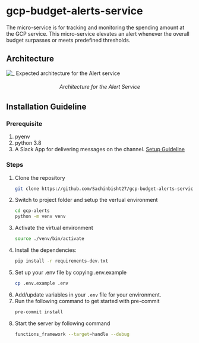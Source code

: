 # gcp-budget-alerts-service
The micro-service is for tracking and monitoring the spending amount at the GCP service. This micro-service elevates an alert whenever the overall budget surpasses or meets predefined thresholds.

## Architecture

![_                                          Expected architecture for the Alert service](https://github.com/Sachinbisht27/gcp-budget-alerts-service/assets/96137915/86e87e12-824a-46a9-ba95-07edca694285)
<h6 align="center">Architecture for the Alert Service</h6>


## Installation Guideline

### Prerequisite
1. pyenv
2. python 3.8
3. A Slack App for delivering messages on the channel. [Setup Guideline](./SLACKAPP.md)

### Steps
1. Clone the repository
    ```sh
    git clone https://github.com/Sachinbisht27/gcp-budget-alerts-service.git
    ```
2. Switch to project folder and setup the vertual environment
    ```sh
    cd gcp-alerts
    python -m venv venv
    ```
3. Activate the virtual environment
    ```sh
    source ./venv/bin/activate
    ```
4. Install the dependencies:
    ```sh
    pip install -r requirements-dev.txt
    ```
5. Set up your .env file by copying .env.example
    ```sh
    cp .env.example .env
    ```
6. Add/update variables in your `.env` file for your environment.
7. Run the following command to get started with pre-commit
    ```sh
    pre-commit install
    ```
8. Start the server by following command
    ```sh
    functions_framework --target=handle --debug
    ```
